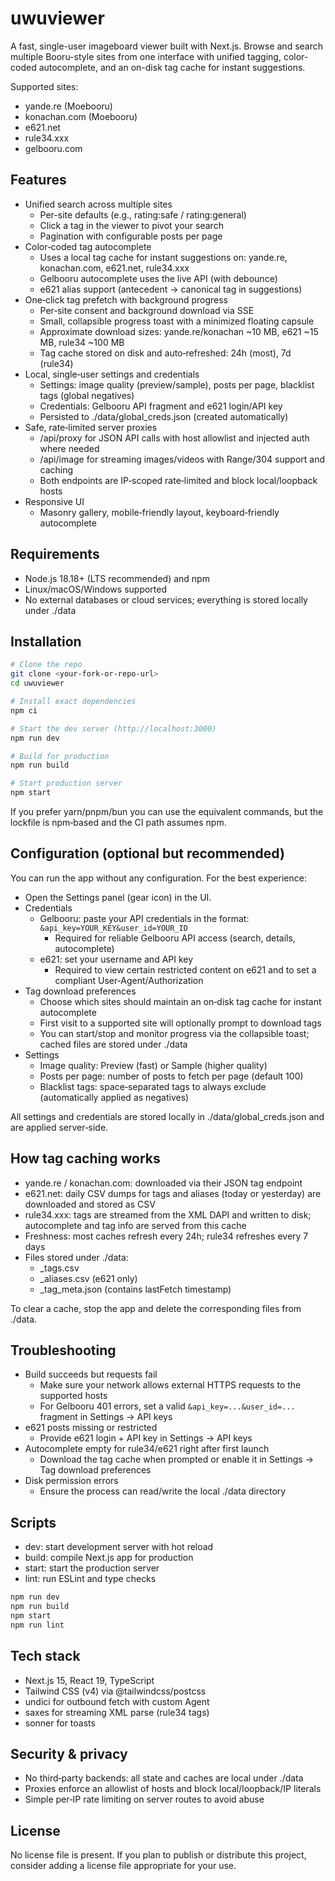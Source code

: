 # uwuviewer

A fast, single-user imageboard viewer built with Next.js. Browse and search multiple Booru-style sites from one interface with unified tagging, color-coded autocomplete, and an on-disk tag cache for instant suggestions.

Supported sites:
- yande.re (Moebooru)
- konachan.com (Moebooru)
- e621.net
- rule34.xxx
- gelbooru.com


## Features

- Unified search across multiple sites
  - Per-site defaults (e.g., rating:safe / rating:general)
  - Click a tag in the viewer to pivot your search
  - Pagination with configurable posts per page
- Color‑coded tag autocomplete
  - Uses a local tag cache for instant suggestions on: yande.re, konachan.com, e621.net, rule34.xxx
  - Gelbooru autocomplete uses the live API (with debounce)
  - e621 alias support (antecedent → canonical tag in suggestions)
- One‑click tag prefetch with background progress
  - Per‑site consent and background download via SSE
  - Small, collapsible progress toast with a minimized floating capsule
  - Approximate download sizes: yande.re/konachan ~10 MB, e621 ~15 MB, rule34 ~100 MB
  - Tag cache stored on disk and auto‑refreshed: 24h (most), 7d (rule34)
- Local, single‑user settings and credentials
  - Settings: image quality (preview/sample), posts per page, blacklist tags (global negatives)
  - Credentials: Gelbooru API fragment and e621 login/API key
  - Persisted to ./data/global_creds.json (created automatically)
- Safe, rate‑limited server proxies
  - /api/proxy for JSON API calls with host allowlist and injected auth where needed
  - /api/image for streaming images/videos with Range/304 support and caching
  - Both endpoints are IP‑scoped rate‑limited and block local/loopback hosts
- Responsive UI
  - Masonry gallery, mobile‑friendly layout, keyboard‑friendly autocomplete


## Requirements

- Node.js 18.18+ (LTS recommended) and npm
- Linux/macOS/Windows supported
- No external databases or cloud services; everything is stored locally under ./data


## Installation

```bash
# Clone the repo
git clone <your-fork-or-repo-url>
cd uwuviewer

# Install exact dependencies
npm ci

# Start the dev server (http://localhost:3000)
npm run dev

# Build for production
npm run build

# Start production server
npm start
```

If you prefer yarn/pnpm/bun you can use the equivalent commands, but the lockfile is npm‑based and the CI path assumes npm.


## Configuration (optional but recommended)

You can run the app without any configuration. For the best experience:

- Open the Settings panel (gear icon) in the UI.
- Credentials
  - Gelbooru: paste your API credentials in the format: `&api_key=YOUR_KEY&user_id=YOUR_ID`
    - Required for reliable Gelbooru API access (search, details, autocomplete)
  - e621: set your username and API key
    - Required to view certain restricted content on e621 and to set a compliant User‑Agent/Authorization
- Tag download preferences
  - Choose which sites should maintain an on‑disk tag cache for instant autocomplete
  - First visit to a supported site will optionally prompt to download tags
  - You can start/stop and monitor progress via the collapsible toast; cached files are stored under ./data
- Settings
  - Image quality: Preview (fast) or Sample (higher quality)
  - Posts per page: number of posts to fetch per page (default 100)
  - Blacklist tags: space‑separated tags to always exclude (automatically applied as negatives)

All settings and credentials are stored locally in ./data/global_creds.json and are applied server‑side.


## How tag caching works

- yande.re / konachan.com: downloaded via their JSON tag endpoint
- e621.net: daily CSV dumps for tags and aliases (today or yesterday) are downloaded and stored as CSV
- rule34.xxx: tags are streamed from the XML DAPI and written to disk; autocomplete and tag info are served from this cache
- Freshness: most caches refresh every 24h; rule34 refreshes every 7 days
- Files stored under ./data:
  - <site>_tags.csv
  - <site>_aliases.csv (e621 only)
  - <site>_tag_meta.json (contains lastFetch timestamp)

To clear a cache, stop the app and delete the corresponding files from ./data.


## Troubleshooting

- Build succeeds but requests fail
  - Make sure your network allows external HTTPS requests to the supported hosts
  - For Gelbooru 401 errors, set a valid `&api_key=...&user_id=...` fragment in Settings → API keys
- e621 posts missing or restricted
  - Provide e621 login + API key in Settings → API keys
- Autocomplete empty for rule34/e621 right after first launch
  - Download the tag cache when prompted or enable it in Settings → Tag download preferences
- Disk permission errors
  - Ensure the process can read/write the local ./data directory


## Scripts

- dev: start development server with hot reload
- build: compile Next.js app for production
- start: start the production server
- lint: run ESLint and type checks

```bash
npm run dev
npm run build
npm start
npm run lint
```


## Tech stack

- Next.js 15, React 19, TypeScript
- Tailwind CSS (v4) via @tailwindcss/postcss
- undici for outbound fetch with custom Agent
- saxes for streaming XML parse (rule34 tags)
- sonner for toasts


## Security & privacy

- No third‑party backends: all state and caches are local under ./data
- Proxies enforce an allowlist of hosts and block local/loopback/IP literals
- Simple per‑IP rate limiting on server routes to avoid abuse


## License

No license file is present. If you plan to publish or distribute this project, consider adding a license file appropriate for your use.
